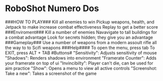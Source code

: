 # RoboShot Numero Dos

###HOW TO PLAY###
Kill all enemies to win
Pickup weapons, health, and Jetpack to make increase combat effectiveness
Replay to get a better score
###Enviroment###
Kill a number of enemies
Navavigate to tall buildings for a combat advantage
Look for secrets hidden; they give you an advantage
###Gameplay###
Use a number of weapons from a modern assoult rifle all the way to to Scifi weapons
###Help####
To open the menu, press tab
To EXIT, press ALT + TAB
#Buttons#
"Sensitivity": Adjusts sensitivity of mouse
"Shadows": Renders shadows into environment
"Framerate Counter": Adds your framerate on top of ui
"Invincibilty": Player can't die, can be used for aim practice
"Show": Opens a menu to view all active controls
"Screenshot: Take a new": Takes a screenshot of the game
